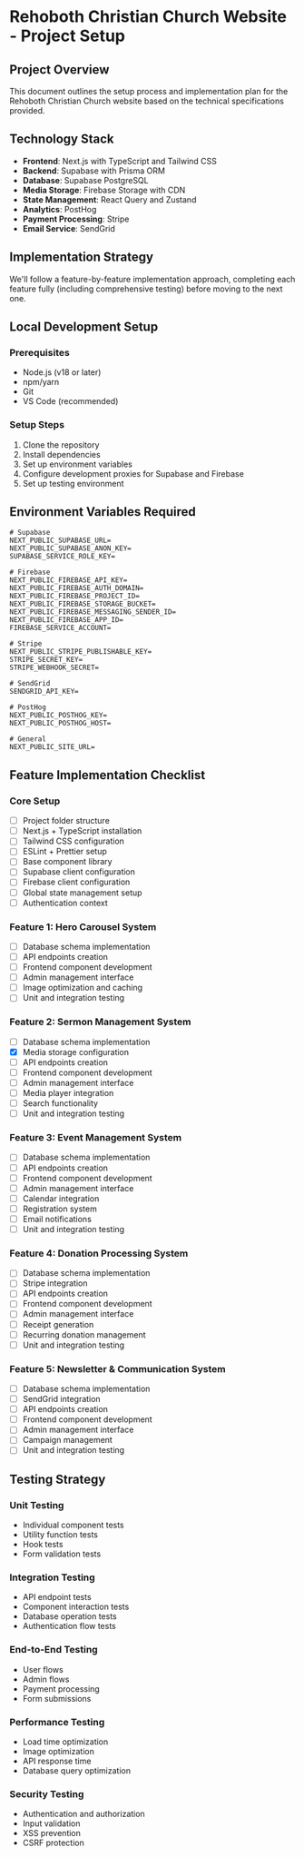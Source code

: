 # Rehoboth Christian Church Website - Project Setup

## Project Overview
This document outlines the setup process and implementation plan for the Rehoboth Christian Church website based on the technical specifications provided.

## Technology Stack
- **Frontend**: Next.js with TypeScript and Tailwind CSS
- **Backend**: Supabase with Prisma ORM
- **Database**: Supabase PostgreSQL
- **Media Storage**: Firebase Storage with CDN
- **State Management**: React Query and Zustand
- **Analytics**: PostHog
- **Payment Processing**: Stripe
- **Email Service**: SendGrid

## Implementation Strategy
We'll follow a feature-by-feature implementation approach, completing each feature fully (including comprehensive testing) before moving to the next one.

## Local Development Setup

### Prerequisites
- Node.js (v18 or later)
- npm/yarn
- Git
- VS Code (recommended)

### Setup Steps
1. Clone the repository
2. Install dependencies
3. Set up environment variables
4. Configure development proxies for Supabase and Firebase
5. Set up testing environment

## Environment Variables Required
```
# Supabase
NEXT_PUBLIC_SUPABASE_URL=
NEXT_PUBLIC_SUPABASE_ANON_KEY=
SUPABASE_SERVICE_ROLE_KEY=

# Firebase
NEXT_PUBLIC_FIREBASE_API_KEY=
NEXT_PUBLIC_FIREBASE_AUTH_DOMAIN=
NEXT_PUBLIC_FIREBASE_PROJECT_ID=
NEXT_PUBLIC_FIREBASE_STORAGE_BUCKET=
NEXT_PUBLIC_FIREBASE_MESSAGING_SENDER_ID=
NEXT_PUBLIC_FIREBASE_APP_ID=
FIREBASE_SERVICE_ACCOUNT=

# Stripe
NEXT_PUBLIC_STRIPE_PUBLISHABLE_KEY=
STRIPE_SECRET_KEY=
STRIPE_WEBHOOK_SECRET=

# SendGrid
SENDGRID_API_KEY=

# PostHog
NEXT_PUBLIC_POSTHOG_KEY=
NEXT_PUBLIC_POSTHOG_HOST=

# General
NEXT_PUBLIC_SITE_URL=
```

## Feature Implementation Checklist

### Core Setup
- [ ] Project folder structure
- [ ] Next.js + TypeScript installation
- [ ] Tailwind CSS configuration
- [ ] ESLint + Prettier setup
- [ ] Base component library
- [ ] Supabase client configuration
- [ ] Firebase client configuration
- [ ] Global state management setup
- [ ] Authentication context

### Feature 1: Hero Carousel System
- [ ] Database schema implementation
- [ ] API endpoints creation
- [ ] Frontend component development
- [ ] Admin management interface
- [ ] Image optimization and caching
- [ ] Unit and integration testing

### Feature 2: Sermon Management System
- [ ] Database schema implementation
- [x] Media storage configuration
- [ ] API endpoints creation
- [ ] Frontend component development
- [ ] Admin management interface
- [ ] Media player integration
- [ ] Search functionality
- [ ] Unit and integration testing

### Feature 3: Event Management System
- [ ] Database schema implementation
- [ ] API endpoints creation
- [ ] Frontend component development
- [ ] Admin management interface
- [ ] Calendar integration
- [ ] Registration system
- [ ] Email notifications
- [ ] Unit and integration testing

### Feature 4: Donation Processing System
- [ ] Database schema implementation
- [ ] Stripe integration
- [ ] API endpoints creation
- [ ] Frontend component development
- [ ] Admin management interface
- [ ] Receipt generation
- [ ] Recurring donation management
- [ ] Unit and integration testing

### Feature 5: Newsletter & Communication System
- [ ] Database schema implementation
- [ ] SendGrid integration
- [ ] API endpoints creation
- [ ] Frontend component development
- [ ] Admin management interface
- [ ] Campaign management
- [ ] Unit and integration testing

## Testing Strategy

### Unit Testing
- Individual component tests
- Utility function tests
- Hook tests
- Form validation tests

### Integration Testing
- API endpoint tests
- Component interaction tests
- Database operation tests
- Authentication flow tests

### End-to-End Testing
- User flows
- Admin flows
- Payment processing
- Form submissions

### Performance Testing
- Load time optimization
- Image optimization
- API response time
- Database query optimization

### Security Testing
- Authentication and authorization
- Input validation
- XSS prevention
- CSRF protection
